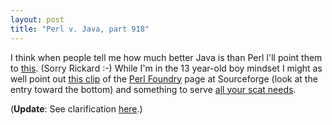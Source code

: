 ```yaml
---
layout: post
title: "Perl v. Java, part 918"
---
```




I think when people tell me how much better Java is than Perl I'll point them to <a href="/images/superlong_java_error_message.png">this</a>.  (Sorry Rickard :-)  While I'm in the 13 year-old boy mindset I might as well point out <a href="/images/netwide_ass.png">this clip</a> of the <a href="http://sourceforge.net/foundry/perl-foundry/">Perl Foundry</a> page at Sourceforge (look at the entry toward the bottom) and something to serve <a href="http://www.poopreport.com/">all your scat needs</a>.

<p>(<b>Update</b>: See clarification <a href="/2002/09/30/flatness_of_online_communication.html">here</a>.)</p>


